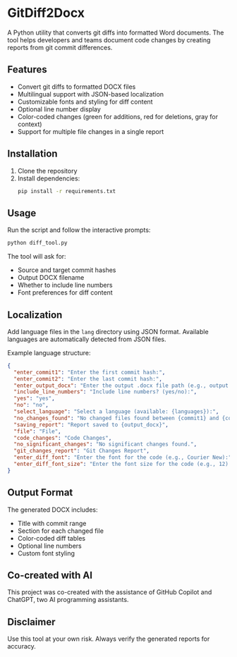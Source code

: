 # GitDiff2Docx
A Python utility that converts git diffs into formatted Word documents. The tool helps developers and teams document code changes by creating reports from git commit differences.

## Features
- Convert git diffs to formatted DOCX files
- Multilingual support with JSON-based localization
- Customizable fonts and styling for diff content
- Optional line number display
- Color-coded changes (green for additions, red for deletions, gray for context)
- Support for multiple file changes in a single report

## Installation
1. Clone the repository
2. Install dependencies:
   ```bash
   pip install -r requirements.txt
   ```

## Usage
Run the script and follow the interactive prompts:
```bash
python diff_tool.py
```

The tool will ask for:
- Source and target commit hashes
- Output DOCX filename
- Whether to include line numbers
- Font preferences for diff content

## Localization
Add language files in the `lang` directory using JSON format. Available languages are automatically detected from JSON files.

Example language structure:
```json
{
  "enter_commit1": "Enter the first commit hash:",
  "enter_commit2": "Enter the last commit hash:",
  "enter_output_docx": "Enter the output .docx file path (e.g., output.docx):",
  "include_line_numbers": "Include line numbers? (yes/no):",
  "yes": "yes",
  "no": "no",
  "select_language": "Select a language (available: {languages}):",
  "no_changes_found": "No changed files found between {commit1} and {commit2}.",
  "saving_report": "Report saved to {output_docx}",
  "file": "File",
  "code_changes": "Code Changes",
  "no_significant_changes": "No significant changes found.",
  "git_changes_report": "Git Changes Report",
  "enter_diff_font": "Enter the font for the code (e.g., Courier New):",
  "enter_diff_font_size": "Enter the font size for the code (e.g., 12):"
}
```

## Output Format
The generated DOCX includes:
- Title with commit range
- Section for each changed file
- Color-coded diff tables
- Optional line numbers
- Custom font styling

## Co-created with AI

This project was co-created with the assistance of GitHub Copilot and ChatGPT, two AI programming assistants.

## Disclaimer
Use this tool at your own risk. Always verify the generated reports for accuracy.
